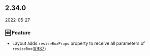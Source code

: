 ## 2.34.0

2022-05-27

### 🆕 Feature

- Layout adds `resizeBoxProps` property to receive all parameters of `resizeBox`([#937](https://github.com/arco-design/arco-design/pull/937))

